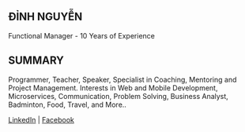 ## ĐỈNH NGUYỄN
Functional Manager - 10 Years of Experience

## SUMMARY
Programmer, Teacher, Speaker, Specialist in Coaching, Mentoring and Project Management. Interests in Web and Mobile Development, Microservices, Communication, Problem Solving, Business Analyst, Badminton, Food, Travel, and More..

<a href="https://www.linkedin.com/in/dinhnn/" target="_blank">LinkedIn</a> | 
<a href="https://www.facebook.com/dinhnguyenngoc/" target="_blank">Facebook</a>